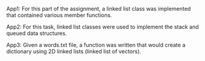 App1: For this part of the assignment, a linked list class was implemented
that contained various member functions.

App2: For this task, linked list classes were used to implement the stack and
queued data structures.

App3: Given a words.txt file, a function was written that would create
a dictionary using 2D linked lists (linked list of vectors).
